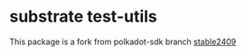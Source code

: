 # substrate test-utils

This package is a fork from polkadot-sdk branch [stable2409](<https://github.com/paritytech/polkadot-sdk/tree/stable2409/substrate/test-utils)>)
